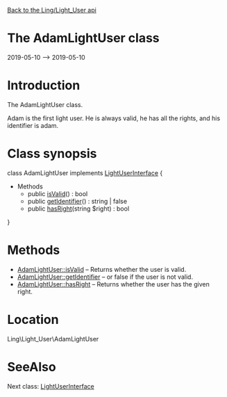 [Back to the Ling/Light_User api](https://github.com/lingtalfi/Light_User/blob/master/doc/api/Ling/Light_User.md)



The AdamLightUser class
================
2019-05-10 --> 2019-05-10






Introduction
============

The AdamLightUser class.

Adam is the first light user.
He is always valid, he has all the rights, and his identifier is adam.



Class synopsis
==============


class <span class="pl-k">AdamLightUser</span> implements [LightUserInterface](https://github.com/lingtalfi/Light_User/blob/master/doc/api/Ling/Light_User/LightUserInterface.md) {

- Methods
    - public [isValid](https://github.com/lingtalfi/Light_User/blob/master/doc/api/Ling/Light_User/AdamLightUser/isValid.md)() : bool
    - public [getIdentifier](https://github.com/lingtalfi/Light_User/blob/master/doc/api/Ling/Light_User/AdamLightUser/getIdentifier.md)() : string | false
    - public [hasRight](https://github.com/lingtalfi/Light_User/blob/master/doc/api/Ling/Light_User/AdamLightUser/hasRight.md)(string $right) : bool

}






Methods
==============

- [AdamLightUser::isValid](https://github.com/lingtalfi/Light_User/blob/master/doc/api/Ling/Light_User/AdamLightUser/isValid.md) &ndash; Returns whether the user is valid.
- [AdamLightUser::getIdentifier](https://github.com/lingtalfi/Light_User/blob/master/doc/api/Ling/Light_User/AdamLightUser/getIdentifier.md) &ndash; or false if the user is not valid.
- [AdamLightUser::hasRight](https://github.com/lingtalfi/Light_User/blob/master/doc/api/Ling/Light_User/AdamLightUser/hasRight.md) &ndash; Returns whether the user has the given right.





Location
=============
Ling\Light_User\AdamLightUser


SeeAlso
==============
Next class: [LightUserInterface](https://github.com/lingtalfi/Light_User/blob/master/doc/api/Ling/Light_User/LightUserInterface.md)<br>
